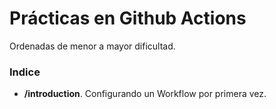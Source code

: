 # Prácticas en Github Actions

Ordenadas de menor a mayor dificultad.

### Indice
- **/introduction**. Configurando un Workflow por primera vez.
